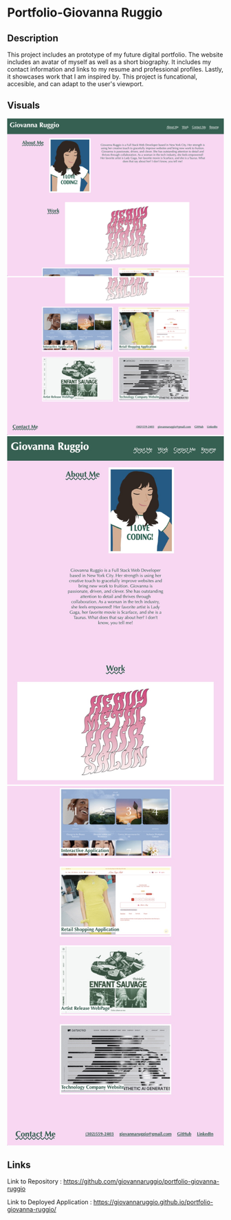 # Portfolio-Giovanna Ruggio

## Description

This project includes an prototype of my future digital portfolio. The website includes an avatar of myself as well as a short biography. It includes my contact information and links to my resume and professional profiles. Lastly, it showcases work that I am inspired by. This project is funcational, accesible, and can adapt to the user's viewport.

## Visuals

<img src="./assets/images/toppage.jpg" alt="Top of Page-Desktop"/>

<img src="./assets/images/bottompage.jpg" alt="Bottom of Page-Desktop"/>

<img src="./assets/images/toppagephone.jpg" alt="Top of Page-Smartphone"/>

<img src="./assets/images/bottompagephone.jpg" alt="Bottom of Page-Smartphone"/>



## Links

Link to Repository : https://github.com/giovannaruggio/portfolio-giovanna-ruggio

Link to Deployed Application : https://giovannaruggio.github.io/portfolio-giovanna-ruggio/